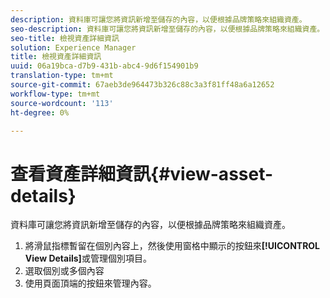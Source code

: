 ```yaml
---
description: 資料庫可讓您將資訊新增至儲存的內容，以便根據品牌策略來組織資產。
seo-description: 資料庫可讓您將資訊新增至儲存的內容，以便根據品牌策略來組織資產。
seo-title: 檢視資產詳細資訊
solution: Experience Manager
title: 檢視資產詳細資訊
uuid: 06a19bca-d7b9-431b-abc4-9d6f154901b9
translation-type: tm+mt
source-git-commit: 67aeb3de964473b326c88c3a3f81ff48a6a12652
workflow-type: tm+mt
source-wordcount: '113'
ht-degree: 0%

---
```



# 查看資產詳細資訊{#view-asset-details}

資料庫可讓您將資訊新增至儲存的內容，以便根據品牌策略來組織資產。

1. 將滑鼠指標暫留在個別內容上，然後使用窗格中顯示的按鈕來&#x200B;**[!UICONTROL View Details]**&#x200B;或管理個別項目。
1. 選取個別或多個內容
1. 使用頁面頂端的按鈕來管理內容。
